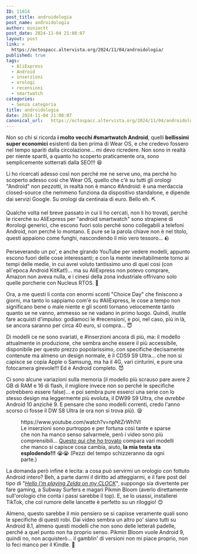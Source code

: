 ```yaml
---
ID: 11014
post_title: androidologia
post_name: androidologia
author: minioctt
post_date: 2024-11-04 21:08:07
layout: post
link: >
  https://octospacc.altervista.org/2024/11/04/androidologia/
published: true
tags:
  - AliExpress
  - Android
  - inserzioni
  - orologi
  - recensioni
  - smartwatch
categories:
  - Senza categoria
title: androidologia
date: 2024-11-04 21:08:07
canonical_url:   https://octospacc.altervista.org/2024/11/04/androidologia/
---
```

<!-- wp:paragraph -->
<p>Non so chi si ricorda <strong>i molto vecchi #smartwatch Android</strong>, quelli <strong>bellissimi super economici</strong> esistenti da ben prima di Wear OS, e che credevo fossero nel tempo spariti dalla circolazione... mi devo ricredere. Non sono in realtà per niente spariti, a quanto ho scoperto praticamente ora, sono semplicemente sotterrati dalla SEO!!! 😆️</p>
<!-- /wp:paragraph -->

<!-- wp:paragraph -->
<p>Li ho ricercati adesso così non perché me ne serve uno, ma perché ho scoperto adesso così che Wear OS, quello che c'è su tutti gli orologi "Android" non pezzotti, in realtà non è manco #Android: è una merdaccia closed-source che nemmeno funziona da dispositivo standalone, e dipende dai servizi Google. Su orologi da centinaia di euro. Bello eh. ⛏️</p>
<!-- /wp:paragraph -->

<!-- wp:paragraph -->
<p>Qualche volta nel breve passato in cui li ho cercati, non li ho trovati, perché le ricerche su AliExpress per "android smartwatch" sono strapiene di #orologi generici, che escono fuori solo perché sono collegabili a telefoni Android, non perché lo montano. E pure se la parola chiave non è nel titolo, questi appaiono come funghi, nascondendo il mio vero tessoro... 🪨️</p>
<!-- /wp:paragraph -->

<!-- wp:paragraph -->
<p>Perseverando un po', e anche girando YouTube per vedere modelli, appunto escono fuori delle cose interessanti; e con la mente inevitabilmente torno ai tempi delle medie, in cui avrei voluto tantissimo uno di quei cosi (con all'epoca Android KitKat!)... ma su AliExpress non potevo comprare, Amazon non aveva nulla, e i cinesi della zona industriale offrivano solo quelle porcherie con Nucleus RTOS. 😤️</p>
<!-- /wp:paragraph -->

<!-- wp:paragraph -->
<p>Ora, a me questi li conta con enormi sconti "Choice Day" che finiscono a giorni, ma tanto lo sappiamo com'è su #AliExpress, le cose a tempo non significano bene o male niente e gli sconti tornano velocemente tanto quanto se ne vanno, ammesso se ne vadano in primo luogo. Quindi, inutile fare acquisti d'impulso: godiamoci le #recensioni, e poi, nel caso, più in là, se ancora saranno per circa 40 euro, si compra... 😇️</p>
<!-- /wp:paragraph -->

<!-- wp:paragraph -->
<p>Di modelli ce ne sono svariati, e #inserzioni ancora di più, ma: il modello attualmente in produzione, che sembra anche essere il più accessibile, disponibile per questo prezzo popolarissimo, con specifiche decisamente contenute ma almeno un design normale, è il CDS9 S9 Ultra... che non si capisce se copia Apple o Samsung, ma ha il 4G, vari cinturini, e pure una fotocamera girevole!!! Ed è Android completo. 😈️</p>
<!-- /wp:paragraph -->

<!-- wp:paragraph -->
<p>Ci sono alcune variazioni sulla memoria (il modello più scrauso pare avere 2 GB di RAM e 16 di flash, il migliore invece non so perché le specifiche potrebbero essere false)... e poi sembra pure esserci una serie con lo stesso design ma leggermente più evoluta, il DW99 S9 Ultra, che <em>avrebbe</em> Android 10 anziché 9. E pensare che sono modelli correnti, credo l'anno scorso ci fosse il DW S8 Ultra (e ora non si trova più). 😪️</p>
<!-- /wp:paragraph -->

<!-- wp:paragraph -->
<p></p>
<!-- /wp:paragraph -->

<!-- wp:embed {"url":"https://www.youtube.com/watch?v=npNtZrWh1VI","type":"video","providerNameSlug":"youtube","responsive":true,"className":"wp-embed-aspect-16-9 wp-has-aspect-ratio"} -->
<figure class="wp-block-embed is-type-video is-provider-youtube wp-block-embed-youtube wp-embed-aspect-16-9 wp-has-aspect-ratio"><div class="wp-block-embed__wrapper">
https://www.youtube.com/watch?v=npNtZrWh1VI
</div><figcaption class="wp-element-caption">Le inserzioni sono purtroppo e per fortuna così tante e sparse che non ha manco senso salvarmele, però i video sono più comprensibili... <a href="https://www.youtube.com/watch?v=npNtZrWh1VI">Questo qui che ho trovato</a> compara vari modelli che manco si capisce cosa cambia, aiuto, <strong>la mia testa sta esplodendo!!!</strong> 😭️😭️ (Pezzi del tempo schizzeranno da ogni parte.)</figcaption></figure>
<!-- /wp:embed -->

<!-- wp:paragraph -->
<p></p>
<!-- /wp:paragraph -->

<!-- wp:paragraph -->
<p>La domanda però infine è lecita: a cosa può servirmi un orologio con fottuto Android intero? Beh, a parte darmi il diritto ad atteggiarmi, e il fare post del tipo di "<a href="https://old.reddit.com/r/gaming/comments/zt4j6l/running_the_legend_of_zelda_ocarina_of_time_on_my/"><em>Hello I'm playing Zelda on my CLOCK</em></a>", suppongo sia divertente per fare gaming, a Subway Surfers e magari Pikmin Bloom (averlo direttamente sull'orologio che conta i passi sarebbe il top). E, se lo usassi, installerei TikTok, che col rumore delle lancette è perfetto su un riloggio! 😊️</p>
<!-- /wp:paragraph -->

<!-- wp:paragraph -->
<p>Almeno, questo sarebbe il mio pensiero se si capisse veramente quali sono le specifiche di questi robi. Dai video sembra un altro po' siano tutti su Android 8.1, almeno questi modelli che non sono delle letterali padelle, perché a quel punto non ha proprio senso. Pikmin Bloom vuole Android 9, quindi no, non acquisterò... il gamblin' di versioni non mi piace proprio, non lo feci manco per il Kindle. 🤢️</p>
<!-- /wp:paragraph -->